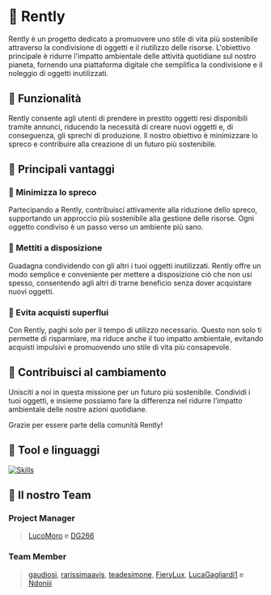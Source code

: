 # 💚 Rently

Rently è un progetto dedicato a promuovere uno stile di vita più sostenibile attraverso la condivisione di oggetti e il riutilizzo delle risorse. L'obiettivo principale è ridurre l'impatto ambientale delle attività quotidiane sul nostro pianeta, fornendo una piattaforma digitale che semplifica la condivisione e il noleggio di oggetti inutilizzati.

##  💚 Funzionalità

Rently consente agli utenti di prendere in prestito oggetti resi disponibili tramite annunci, riducendo la necessità di creare nuovi oggetti e, di conseguenza, gli sprechi di produzione. Il nostro obiettivo è minimizzare lo spreco e contribuire alla creazione di un futuro più sostenibile.

## 💚 Principali vantaggi

### 🌱 Minimizza lo spreco

Partecipando a Rently, contribuisci attivamente alla riduzione dello spreco, supportando un approccio più sostenibile alla gestione delle risorse. Ogni oggetto condiviso è un passo verso un ambiente più sano.

### 🌱 Mettiti a disposizione

Guadagna condividendo con gli altri i tuoi oggetti inutilizzati. Rently offre un modo semplice e conveniente per mettere a disposizione ciò che non usi spesso, consentendo agli altri di trarne beneficio senza dover acquistare nuovi oggetti.

### 🌱 Evita acquisti superflui

Con Rently, paghi solo per il tempo di utilizzo necessario. Questo non solo ti permette di risparmiare, ma riduce anche il tuo impatto ambientale, evitando acquisti impulsivi e promuovendo uno stile di vita più consapevole.

## 🌱 Contribuisci al cambiamento

Unisciti a noi in questa missione per un futuro più sostenibile. Condividi i tuoi oggetti, e insieme possiamo fare la differenza nel ridurre l'impatto ambientale delle nostre azioni quotidiane.

Grazie per essere parte della comunità Rently!

## 💚 Tool e linguaggi

[![Skills](https://skillicons.dev/icons?i=java,spring,mysql,hibernate,react,css,html,maven,vscode)](https://skillicons.dev)

## 💚 Il nostro Team

### Project Manager
> [LucoMoro](https://github.com/LucoMoro) e [DG266](https://github.com/DG266)

### Team Member
> [gaudiosi](https://github.com/gaudiosi), [rarissimaavis](https://github.com/rarissimaavis), [teadesimone](https://github.com/teadesimone), [FieryLux](https://github.com/FieryLux), [LucaGagliardi1](https://github.com/LucaGagliardi1) e [Ndoniii](https://github.com/Ndoniii)
